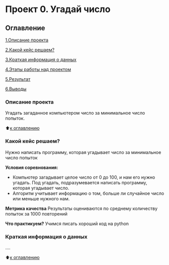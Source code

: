 # Проект 0. Угадай число

## Оглавление
[1.Описание проекта](https://github.com/Alexandrchernov87/HW_data_science/tree/main/Game/Readme.md#Описание-проекта)

[2.Какой кейс решаем?](https://github.com/Alexandrchernov87/HW_data_science/tree/main/Game/Readme.md#Какой-кейс-решаем?)

[3.Краткая информация о данных](https://github.com/Alexandrchernov87/HW_data_science/tree/main/Game/Readme.md#Краткая-информация-о-данных)

[4.Этапы работы над проектом](https://github.com/Alexandrchernov87/HW_data_science/tree/main/Game/Readme.md#Этапы-работы-над-проектом)

[5.Результат](https://github.com/Alexandrchernov87/HW_data_science/tree/main/Game/Readme.md#Результат)

[6.Выводы](https://github.com/Alexandrchernov87/HW_data_science/tree/main/Game/Readme.md#Выводы)

### Описание проекта
Угадать загаданное компьютером число за минимальное число попыток.

:arrow_up:[к оглавлению](https://github.com/Alexandrchernov87/HW_data_science/tree/main/Game/Readme.md#Оглавление)


### Какой кейс решаем?
Нужно написать программу, которая угадывает число за минимальное число попыток

**Условия соревнования:**
- Компьютер загадывает целое число от 0 до 100, и нам его нужно угадать. Под угадать, подразумевается написать программу, которая угадывает число.
- Алгоритм учитывает информацию о том, больше ли случайное число или меньше нужного нам.

**Метрика качества**
Результаты оцениваются по среднему количеству попыток за 1000 повторений

**Что практикуем?**
Учимся писать хороший код на python


### Краткая информация о данных
....

:arrow_up:[к оглавлению](https://github.com/Alexandrchernov87/HW_data_science/tree/main/Game/Readme.md#Оглавление)
